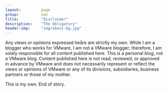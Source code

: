 ```yaml
---
layout:         page
group:          nav
title:          "Disclaimer"
description:    "The Obligatory"
header-img:     "img/about-bg.jpg"
---
```


Any views or opinions expressed heåre are strictly my own. While I am a blogger who works for VMware, I am not a VMware blogger; therefore, I am solely responsible for all content published here. This is a personal blog, not a VMware blog. Content published here is not read, reviewed, or approved in advance by VMware and does not necessarily represent or reflect the views or opinions of VMware or any of its divisions, subsidiaries, business partners or those of my mother.

This is my own. End of story.